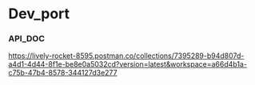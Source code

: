 # Dev_port


### API_DOC 
https://lively-rocket-8595.postman.co/collections/7395289-b94d807d-a4d1-4d44-8f1e-be8e0a5032cd?version=latest&workspace=a66d4b1a-c75b-47b4-8578-344127d3e277
